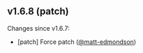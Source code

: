 ## v1.6.8 (patch)

Changes since v1.6.7:

- [patch] Force patch ([@matt-edmondson](https://github.com/matt-edmondson))

